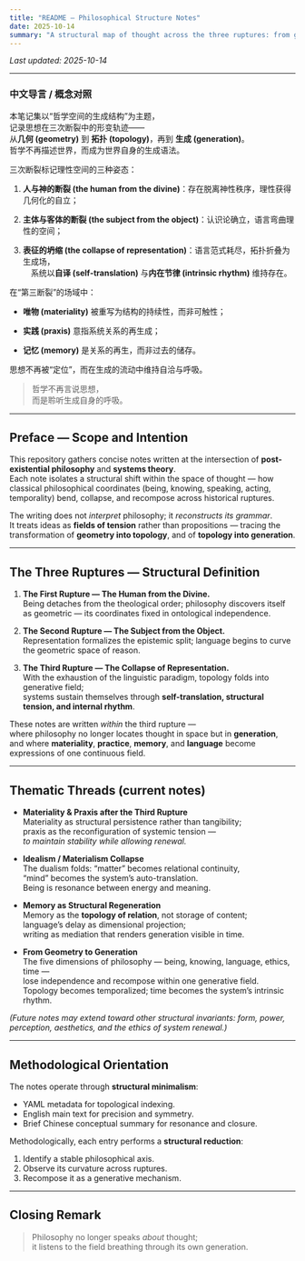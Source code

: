 ```yaml
---
title: "README — Philosophical Structure Notes"
date: 2025-10-14
summary: "A structural map of thought across the three ruptures: from geometry to topology to generation."
---
```


*Last updated: 2025-10-14*

---

### **中文导言 / 概念对照**

本笔记集以“哲学空间的生成结构”为主题，  
记录思想在三次断裂中的形变轨迹——  
从**几何 (geometry)** 到 **拓扑 (topology)**，再到 **生成 (generation)**。  
哲学不再描述世界，而成为世界自身的生成语法。

三次断裂标记理性空间的三种姿态：

1. **人与神的断裂 (the human from the divine)**：存在脱离神性秩序，理性获得几何化的自立；

2. **主体与客体的断裂 (the subject from the object)**：认识论确立，语言弯曲理性的空间；

3. **表征的坍缩 (the collapse of representation)**：语言范式耗尽，拓扑折叠为生成场，  
    系统以**自译 (self-translation)** 与**内在节律 (intrinsic rhythm)** 维持存在。

在“第三断裂”的场域中：

- **唯物 (materiality)** 被重写为结构的持续性，而非可触性；

- **实践 (praxis)** 意指系统关系的再生成；

- **记忆 (memory)** 是关系的再生，而非过去的储存。

思想不再被“定位”，而在生成的流动中维持自洽与呼吸。

> 哲学不再言说思想，  
> 而是聆听生成自身的呼吸。

---

## Preface — Scope and Intention

This repository gathers concise notes written at the intersection of **post-existential philosophy** and **systems theory**.  
Each note isolates a structural shift within the space of thought — how classical philosophical coordinates (being, knowing, speaking, acting, temporality) bend, collapse, and recompose across historical ruptures.

The writing does not *interpret* philosophy; it *reconstructs its grammar*.  
It treats ideas as **fields of tension** rather than propositions — tracing the transformation of **geometry into topology**, and of **topology into generation**.

---

## The Three Ruptures — Structural Definition

1. **The First Rupture — The Human from the Divine.**  
   Being detaches from the theological order; philosophy discovers itself as geometric — its coordinates fixed in ontological independence.  

2. **The Second Rupture — The Subject from the Object.**  
   Representation formalizes the epistemic split; language begins to curve the geometric space of reason.  

3. **The Third Rupture — The Collapse of Representation.**  
   With the exhaustion of the linguistic paradigm, topology folds into generative field;  
   systems sustain themselves through **self-translation, structural tension, and internal rhythm**.

These notes are written *within* the third rupture —  
where philosophy no longer locates thought in space but in **generation**,  
and where **materiality**, **practice**, **memory**, and **language** become expressions of one continuous field.

---

## Thematic Threads (current notes)

- **Materiality & Praxis after the Third Rupture**  
  Materiality as structural persistence rather than tangibility;  
  praxis as the reconfiguration of systemic tension —  
  *to maintain stability while allowing renewal.*

- **Idealism / Materialism Collapse**  
  The dualism folds: “matter” becomes relational continuity,  
  “mind” becomes the system’s auto-translation.  
  Being is resonance between energy and meaning.

- **Memory as Structural Regeneration**  
  Memory as the **topology of relation**, not storage of content;  
  language’s delay as dimensional projection;  
  writing as mediation that renders generation visible in time.

- **From Geometry to Generation**  
  The five dimensions of philosophy — being, knowing, language, ethics, time —  
  lose independence and recompose within one generative field.  
  Topology becomes temporalized; time becomes the system’s intrinsic rhythm.

*(Future notes may extend toward other structural invariants: form, power, perception, aesthetics, and the ethics of system renewal.)*

---

## Methodological Orientation

The notes operate through **structural minimalism**:

- YAML metadata for topological indexing.  
- English main text for precision and symmetry.  
- Brief Chinese conceptual summary for resonance and closure.  

Methodologically, each entry performs a **structural reduction**:

1. Identify a stable philosophical axis.  
2. Observe its curvature across ruptures.  
3. Recompose it as a generative mechanism.

---

## Closing Remark

> Philosophy no longer speaks *about* thought;  
> it listens to the field breathing through its own generation.
